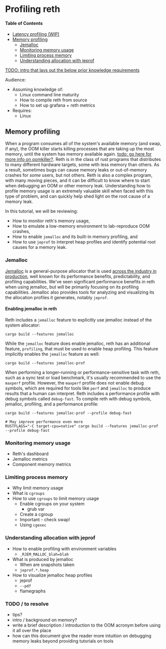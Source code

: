 # Profiling reth

#### Table of Contents  
 - [Latency profiling (WIP)](#latency-profiling)
 - [Memory profiling](#memory-profiling)
   - [Jemalloc](#jemalloc)
   - [Monitoring memory usage](#monitoring-memory-usage)
   - [Limiting process memory](#limiting-process-memory)
   - [Understanding allocation with jeprof](#understanding-allocation-with-jeprof)


[TODO: intro that lays out the below prior knowledge requirements]()

Audience:
 * Assuming knowledge of:
   * Linux command line maturity
   * How to compile reth from source
   * How to set up grafana + reth metrics
 * Requires:
   * Linux

## Memory profiling

<!-- TODO: i feel like this might be jumping into things too quickly - right now the document feels like it just "starts" and starts talking about memory, would like to make a more gradual
introduction so the reader has all the required context when they get to this paragraph -->
When a program consumes all of the system's available memory (and swap, if any), the OOM killer starts killing processes that are taking up the most memory, until the system has
memory available again. [todo: go here for more info on oomkiller?]().
Reth is in the class of rust programs that distributes to many different hardware targets, some with less memory than others. As a result, sometimes bugs can cause memory leaks or out-of-memory crashes for _some_ users, but not others.
Reth is also a complex program, with many moving pieces, and it can be difficult to know where to start when debugging an OOM or other memory leak.
Understanding how to profile memory usage is an extremely valuable skill when faced with this type of problem, and can quickly help shed light on the root cause of a memory leak.

In this tutorial, we will be reviewing:
 * How to monitor reth's memory usage,
 * How to emulate a low-memory environment to lab-reproduce OOM crashes,
 * How to enable `jemalloc` and its built-in memory profiling, and
 * How to use `jeprof` to interpret heap profiles and identify potential root causes for a memory leak.

### Jemalloc

[Jemalloc](https://jemalloc.net/) is a general-purpose allocator that is used [across the industry in production](https://engineering.fb.com/2011/01/03/core-data/scalable-memory-allocation-using-jemalloc/), well known for its performance benefits, predictability, and profiling capabilities.
We've seen significant performance benefits in reth when using jemalloc, but will be primarily focusing on its profiling capabilities.
Jemalloc also provides tools for analyzing and visualizing its the allocation profiles it generates, notably `jeprof`.


#### Enabling jemalloc in reth
Reth includes a `jemalloc` feature to explicitly use jemalloc instead of the system allocator:
```
cargo build --features jemalloc
```

While the `jemalloc` feature does enable jemalloc, reth has an additional feature, `profiling`, that must be used to enable heap profiling. This feature implicitly enables the `jemalloc`
feature as well:
```
cargo build --features jemalloc-prof
```

When performing a longer-running or performance-sensitive task with reth, such as a sync test or load benchmark, it's usually recommended to use the `maxperf` profile. However, the `maxperf`
profile does not enable debug symbols, which are required for tools like `perf` and `jemalloc` to produce results that a human can interpret. Reth includes a performance profile with debug symbols called `debug-fast`. To compile reth with debug symbols, jemalloc, profiling, and a performance profile:
```
cargo build --features jemalloc-prof --profile debug-fast

# May improve performance even more 
RUSTFLAGS="-C target-cpu=native" cargo build --features jemalloc-prof --profile debug-fast
```

### Monitoring memory usage

 * Reth's dashboard
  * Jemalloc metrics
  * Component memory metrics

### Limiting process memory

 * Why limit memory usage
 * What is `cgroups`
 * How to use `cgroups` to limit memory usage
   * Enable cgroups on your system
     * grub var
   * Create a cgroup
   * Important - check swap!
   * Using `cgexec`

### Understanding allocation with jeprof

 * How to enable profiling with environment variables
   * `_RJEM_MALLOC_blah=blah`
 * What is produced by jemalloc
   * When are snapshots taken
   * `jeprof.*.heap`
 * How to visualize jemalloc heap profiles
   * jeprof
   * `--pdf`
   * flamegraphs

### TODO / to resolve
 * tips?
 * intro / background on memory?
 * write a brief description / introduction to the OOM acronym before using it all over the place
 * how can this document give the reader more intuition on debugging memory leaks beyond providing tutorials on tools

